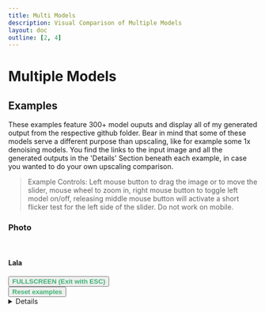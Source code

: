 ```yaml
---
title: Multi Models
description: Visual Comparison of Multiple Models
layout: doc
outline: [2, 4]
---
```


<script setup lang="ts">
import ImageSliderGithub from './components/imageslidergithub.vue' // the vue image slider example comparison component

//HTML5 Fullscreen API
const fullscreenEnabled = document.fullscreenEnabled; //check if fullscreen is possible
function enterFullscreen(elementName) {
  var element = document.getElementById(elementName);
  if(element.requestFullscreen) {
    element.requestFullscreen();
  } else if(element.msRequestFullscreen) {      // for IE11 (remove June 15, 2022)
    element.msRequestFullscreen();
  } else if(element.webkitRequestFullscreen) {  // iOS Safari
    element.webkitRequestFullscreen();
  }
}

// reset button, to keep it simple this will reset all examples. This is simply because when entering fullscreen mode, dragging/moving the image out of view, and pressing esc, the image will have 'vanished' (not in view anymore) so i thought id add a reset button
import { ref } from 'vue';
const componentKey = ref(0);

const forceRerender = () => {
  componentKey.value += 1;
};
</script>

# Multiple Models

<!-- If you want the filterable version of this page where you can type and search for specific models then head on to the [filterable models page](./multimodelsfilterable.md), be aware that it takes a while to load so you need to be patient.

This page contains the full examples of images that have been upscaled with multiple different models for you to visually compare the outputs of these models against each other. If you would like to see a smaller selection, head on over to my [favorites page](./favorites.md).

Here I demonstrate how I was comparing different model outputs with each other, it features my oldest example which included only around 20 universal upscaling models. The examples on this page are newer and now contain some 300+ outputs in comparison.

<iframe width="100%" height="315" src="https://www.youtube.com/embed/0TYRDmQ5LZk" title="YouTube video player" frameborder="0" allow="accelerometer; autoplay; clipboard-write; encrypted-media; gyroscope; picture-in-picture" allowfullscreen></iframe> -->

## Examples

These examples feature 300+ model ouputs and display all of my generated output from the respective github folder. Bear in mind that some of these models serve a different purpose than upscaling, like for example some 1x denoising models. You find the links to the input image and all the generated outputs in the 'Details' Section beneath each example, in case you wanted to do your own upscaling comparison.

> Example Controls: Left mouse button to drag the image or to move the slider, mouse wheel to zoom in, right mouse button to toggle left model on/off, releasing middle mouse button will activate a short flicker test for the left side of the slider. Do not work on mobile.

### Photo

<br/>

#### Lala

<div id="lalaExample">
<ImageSliderGithub :key="componentKey" inputImageURL='https://raw.githubusercontent.com/ksismanis/upscale/main/sources/input/lala.jpg' relativePathOutputFolder='output/lala' />
</div>
<button v-if="fullscreenEnabled" @click="enterFullscreen('lalaExample')" style="color:mediumseagreen;"><strong>FULLSCREEN (Exit with ESC)</strong></button><br/>
<button v-if="fullscreenEnabled" @click="forceRerender()" style="color:mediumseagreen;"><strong>Reset examples</strong></button>  
<br/> 

<details>
  <summary>Details</summary>
  <p>

Input Image: 480x320 pixels

Input Image: [Image](https://github.com/Phhofm/upscale/blob/main/sources/input/photos/buddy.jpg)

Output Images: [Github Folder](https://github.com/Phhofm/upscale/tree/main/sources/output/lossless/photos/buddy)

  </p>
</details> 


<!-- 
#### Buddy

<div id="buddyExample">
<ImageSliderGithub :key="componentKey" inputImageURL='https://raw.githubusercontent.com/Phhofm/upscale/main/sources/input/photos/buddy.jpg' relativePathOutputFolder='output/lossless/photos/buddy' />
</div>
<button v-if="fullscreenEnabled" @click="enterFullscreen('buddyExample')" style="color:mediumseagreen;"><strong>FULLSCREEN (Exit with ESC)</strong></button><br/>
<button v-if="fullscreenEnabled" @click="forceRerender()" style="color:mediumseagreen;"><strong>Reset examples</strong></button>  
<br/>

<details>
  <summary>Details</summary>
  <p>

Input Image: 480x320 pixels

Input Image: [Image](https://github.com/Phhofm/upscale/blob/main/sources/input/photos/buddy.jpg)

Output Images: [Github Folder](https://github.com/Phhofm/upscale/tree/main/sources/output/lossless/photos/buddy)

  </p>
</details>

#### Grosser Mythen

<div id="mythenExample">
<ImageSliderGithub :key="componentKey" inputImageURL='https://raw.githubusercontent.com/Phhofm/upscale/main/sources/input/photos/grossermythen.jpg' relativePathOutputFolder='output/lossless/photos/grossermythen' />
</div>
<button v-if="fullscreenEnabled" @click="enterFullscreen('mythenExample')" style="color:mediumseagreen;"><strong>FULLSCREEN (Exit with ESC)</strong></button><br/>
<button v-if="fullscreenEnabled" @click="forceRerender()" style="color:mediumseagreen;"><strong>Reset examples</strong></button>  
<br/>

<details>
  <summary>Details</summary>
  <p>

Input Image: 427x320 pixels

Input Image: [Image](https://github.com/Phhofm/upscale/blob/main/sources/input/photos/grossermythen.jpg)

Output Images: [Github Folder](https://github.com/Phhofm/upscale/tree/main/sources/output/lossless/photos/grossermythen)

  </p>
</details>
 -->

